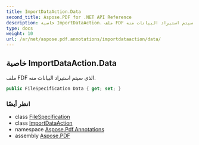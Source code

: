 ```yaml
---
title: ImportDataAction.Data
second_title: Aspose.PDF for .NET API Reference
description: خاصية ImportDataAction. ملف FDF الذي سيتم استيراد البيانات منه
type: docs
weight: 10
url: /ar/net/aspose.pdf.annotations/importdataaction/data/
---
```

## خاصية ImportDataAction.Data

ملف FDF الذي سيتم استيراد البيانات منه.

```csharp
public FileSpecification Data { get; set; }
```

### انظر أيضًا

* class [FileSpecification](../../../aspose.pdf/filespecification/)
* class [ImportDataAction](../)
* namespace [Aspose.Pdf.Annotations](../../../aspose.pdf.annotations/)
* assembly [Aspose.PDF](../../../)